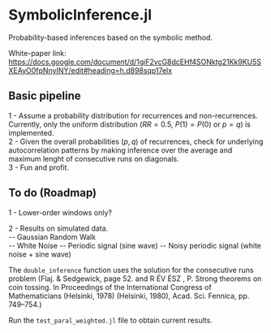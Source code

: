 # SymbolicInference.jl
Probability-based inferences based on the symbolic method.  

White-paper link: https://docs.google.com/document/d/1giF2vcG8dcEHf4SONktg21Kk9KU5SXEAyO0fpNnyINY/edit#heading=h.d898sqp17elx  

## Basic pipeline

1 - Assume a probability distribution for recurrences and non-recurrences. Currently, only the uniform distribution ($RR = 0.5$, $P(1)=P(0)$ or $p = q$) is implemented.  
2 - Given the overall probabilities ($p , q$) of recurrences, check for underlying autocorrelation patterns by making inference over the average and maximum lenght of consecutive runs on diagonals.  
3 - Fun and profit.  

## To do (Roadmap)  

1 - Lower-order windows only?  

2 - Results on simulated data.  
-- Gaussian Random Walk  
-- White Noise
-- Periodic signal (sine wave)
-- Noisy periodic signal (white noise + sine wave)  

The `double_inference` function uses the solution for the consecutive runs problem (Flaj. & Sedgewick, page 52.   and R ÉV ÉSZ , P. Strong theorems on coin tossing. In Proceedings of the International Congress of Mathematicians (Helsinki, 1978) (Helsinki, 1980), Acad. Sci. Fennica, pp. 749–754.)  

Run the `test_paral_weighted.jl` file to obtain current results.  